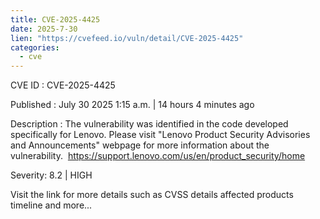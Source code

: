 ```yaml
--- 
title: CVE-2025-4425
date: 2025-7-30
lien: "https://cvefeed.io/vuln/detail/CVE-2025-4425"
categories:
  - cve
---
```


CVE ID : CVE-2025-4425

Published :  July 30
2025
1:15 a.m. | 14 hours
4 minutes ago

Description : The vulnerability was identified in the code developed specifically for Lenovo. Please visit "Lenovo Product Security Advisories and Announcements" webpage for more information about the vulnerability.  https://support.lenovo.com/us/en/product_security/home

Severity: 8.2 | HIGH

Visit the link for more details
such as CVSS details
affected products
timeline
and more...

